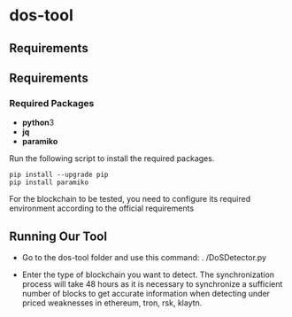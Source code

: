 # dos-tool


## Requirements
## Requirements

### Required Packages

* **python**3
* **jq**
* **paramiko**

Run the following script to install the required packages.

```
pip install --upgrade pip
pip install paramiko
```

For the blockchain to be tested, you need to configure its required environment according to the official requirements

## Running Our Tool

* Go to the dos-tool folder and use this command: . /DoSDetector.py

* Enter the type of blockchain you want to detect. The synchronization process will take 48 hours as it is necessary to synchronize a sufficient number of blocks to get accurate information when detecting under priced weaknesses in ethereum, tron, rsk, klaytn.


